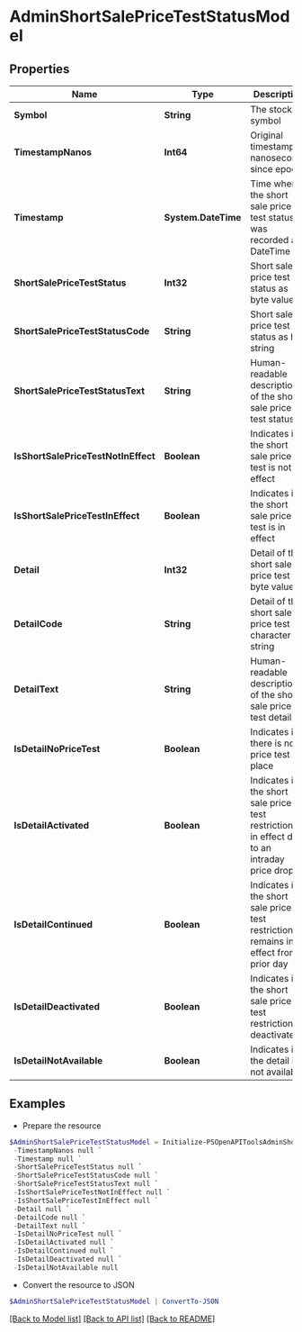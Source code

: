 # AdminShortSalePriceTestStatusModel
## Properties

Name | Type | Description | Notes
------------ | ------------- | ------------- | -------------
**Symbol** | **String** | The stock symbol | [optional] 
**TimestampNanos** | **Int64** | Original timestamp in nanoseconds since epoch | [optional] 
**Timestamp** | **System.DateTime** | Time when the short sale price test status was recorded as DateTime | [optional] 
**ShortSalePriceTestStatus** | **Int32** | Short sale price test status as byte value | [optional] 
**ShortSalePriceTestStatusCode** | **String** | Short sale price test status as hex string | [optional] 
**ShortSalePriceTestStatusText** | **String** | Human-readable description of the short sale price test status | [optional] 
**IsShortSalePriceTestNotInEffect** | **Boolean** | Indicates if the short sale price test is not in effect | [optional] 
**IsShortSalePriceTestInEffect** | **Boolean** | Indicates if the short sale price test is in effect | [optional] 
**Detail** | **Int32** | Detail of the short sale price test as byte value | [optional] 
**DetailCode** | **String** | Detail of the short sale price test as character string | [optional] 
**DetailText** | **String** | Human-readable description of the short sale price test detail | [optional] 
**IsDetailNoPriceTest** | **Boolean** | Indicates if there is no price test in place | [optional] 
**IsDetailActivated** | **Boolean** | Indicates if the short sale price test restriction is in effect due to an intraday price drop | [optional] 
**IsDetailContinued** | **Boolean** | Indicates if the short sale price test restriction remains in effect from prior day | [optional] 
**IsDetailDeactivated** | **Boolean** | Indicates if the short sale price test restriction is deactivated | [optional] 
**IsDetailNotAvailable** | **Boolean** | Indicates if the detail is not available | [optional] 

## Examples

- Prepare the resource
```powershell
$AdminShortSalePriceTestStatusModel = Initialize-PSOpenAPIToolsAdminShortSalePriceTestStatusModel  -Symbol null `
 -TimestampNanos null `
 -Timestamp null `
 -ShortSalePriceTestStatus null `
 -ShortSalePriceTestStatusCode null `
 -ShortSalePriceTestStatusText null `
 -IsShortSalePriceTestNotInEffect null `
 -IsShortSalePriceTestInEffect null `
 -Detail null `
 -DetailCode null `
 -DetailText null `
 -IsDetailNoPriceTest null `
 -IsDetailActivated null `
 -IsDetailContinued null `
 -IsDetailDeactivated null `
 -IsDetailNotAvailable null
```

- Convert the resource to JSON
```powershell
$AdminShortSalePriceTestStatusModel | ConvertTo-JSON
```

[[Back to Model list]](../README.md#documentation-for-models) [[Back to API list]](../README.md#documentation-for-api-endpoints) [[Back to README]](../README.md)

